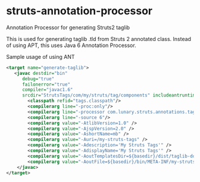 struts-annotation-processor
===========================

Annotation Processor for generating Struts2 taglib

This is used for generating taglib .tld from Struts 2 annotated class.
Instead of using APT, this uses Java 6 Annotation Processor.

Sample usage of using ANT
```xml
<target name="generate-taglib">
   <javac destdir="bin"
      debug="true"
      failonerror="true"
      compiler="javac1.6"
      srcdir="StrutsTags/com/my/struts/tag/components" includeantruntime="false" encoding="utf-8" verbose="true">
        <classpath refid="tags.classpath"/>
        <compilerarg line="-proc:only"/>
        <compilerarg line="-processor com.lunary.struts.annotations.taglib.processor.Struts2AnnotationProcessor" />
        <compilerarg line="-source 6"/>
        <compilerarg value="-AtlibVersion=1.0" />
        <compilerarg value="-AjspVersion=2.0" />
        <compilerarg value="-AshortName=mb" />
        <compilerarg value="-Auri=/my-struts-tags" />
        <compilerarg value="-Adescription='My Struts Tags'" />
        <compilerarg value="-AdisplayName='My Struts Tags'" />
        <compilerarg value="-AoutTemplatesDir=${basedir}/dist/taglib-doc" />
        <compilerarg value="-AoutFile=${basedir}/bin/META-INF/my-struts-tags.tld" />
    </javac>
</target>
```